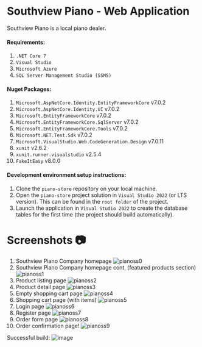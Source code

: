 # Southview Piano - Web Application
Southview Piano is a local piano dealer.
#### Requirements:
1. `.NET Core 7`
2. `Visual Studio`
3. `Microsoft Azure`
4. `SQL Server Management Studio (SSMS)`

#### Nuget Packages:
1. `Microsoft.AspNetCore.Identity.EntityFrameworkCore` v7.0.2
2. `Microsoft.AspNetCore.Identity.UI` v7.0.2
3. `Microsoft.EntityFrameworkCore` v7.0.2
4. `Microsoft.EntityFrameworkCore.SqlServer` v7.0.2
5. `Microsoft.EntityFrameworkCore.Tools` v7.0.2
6. `Microsoft.NET.Test.Sdk` v7.0.2
7. `Microsoft.VisualStudio.Web.CodeGeneration.Design` v7.0.11
8. `xunit` v2.6.2
9. `xunit.runner.visualstudio` v2.5.4
10. `FakeItEasy` v8.0.0

#### Development environment setup instructions:
1. Clone the `piano-store` repository on your local machine.
2. Open the `piano-store` project solution in `Visual Studio 2022` (or LTS version). This can be found in the `root folder` of the project.
3. Launch the application in `Visual Studio 2022` to create the database tables for the first time (the project should build automatically).

# Screenshots 📷
1. Southview Piano Company homepage
![pianoss0](https://github.com/jordonkane/piano-store/assets/55868384/1a8c3c1d-f738-4ad8-a2dd-e5e4cfcdcd11)
2. Southview Piano Company homepage cont. (featured products section)
![pianoss1](https://github.com/jordonkane/piano-store/assets/55868384/ef2f15e7-0a33-4488-956d-06330f7b197b)
3. Product listing page
![pianoss2](https://github.com/jordonkane/piano-store/assets/55868384/b04cc9f0-dadf-416d-9fd0-7f238ed17772)
4. Product detail page
![pianoss3](https://github.com/jordonkane/piano-store/assets/55868384/ec1fe51d-a362-4024-b799-074288fdb541)
5. Empty shopping cart page
![pianoss4](https://github.com/jordonkane/piano-store/assets/55868384/afa99eef-62a5-4f1b-97d4-ac10b3ec2e0f)
6. Shopping cart page (with items)
![pianoss5](https://github.com/jordonkane/piano-store/assets/55868384/f62bb480-b334-4917-b2ce-f2dc66e4b6f1)
7. Login page
![pianoss6](https://github.com/jordonkane/piano-store/assets/55868384/1cb3bbbd-1b8a-40c0-b160-f2187b3ceec7)
8. Register page
![pianoss7](https://github.com/jordonkane/piano-store/assets/55868384/a9f08ace-5738-47e4-afa5-b35578f0d6d0)
9. Order form page
![pianoss8](https://github.com/jordonkane/piano-store/assets/55868384/4f947927-65a1-45f0-962e-4791ec730ec6)
10. Order confirmation page!
![pianoss9](https://github.com/jordonkane/piano-store/assets/55868384/fb83761e-7cda-4cfa-ad0a-fd368dcae7ae)

Successful build:
![image](https://github.com/jordonkane/piano-store/assets/55868384/3a64b03e-ce3b-4f2d-a1a1-2a602c5d0c61)
